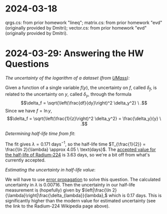 # 2024-03-18

qrgs.cs: from prior homework "lineq";
matrix.cs: from prior homework "evd" (originally provided by Dmitri);
vector.cs: from prior homework "evd" (originally provided by Dmitri).

# 2024-03-29: Answering the HW Questions

_The uncertainty of the logarithm of a dataset (from [UMass](https://openbooks.library.umass.edu/p132-lab-manual/chapter/uncertainty-for-natural-logarithms/)):_

Given a function of a single variable $f(y)$, the uncertainty on $f$, called $\delta_f$, is related to the uncertainty on $y$, called $\delta_y$, through the formula $$\delta_f = \sqrt{\left(\frac{df}{dy}\right)^2 \delta_y^2} \ .$$ Since we have $f = \ln y$, $$\delta_f = \sqrt{\left(\frac{1}{z}\right)^2 \delta_y^2} = \frac{\delta_y}{y} \ .$$

_Determining half-life time from fit_:

The fit gives $\lambda=0.171 \ \text{days}^{-1}$, so the half-life time $T_{\frac{1}{2}} = \frac{\ln 2}{\lambda} \approx 4.05 \ \text{days}$. The [accepted value for the half-life of Radium-224](https://en.wikipedia.org/wiki/Isotopes_of_radium) is 3.63 days, so we're a bit off from what's currently accepted.

_Estimating the uncertainty in half-life value_:

We will have to use [error propagation](https://en.wikipedia.org/wiki/Propagation_of_uncertainty) to solve this question. The calculated uncertainty in $\lambda$ is 0.00716. Then the uncertainty in our half-life measurement is (hopefully) given by $\left|\frac{\ln 2}{\lambda}\right|\frac{\delta_{lambda}}{lambda},$ which is 0.17 days. This is significantly higher than the modern value for estimated uncertainty (see the link to the Radium-224 Wikipedia page above).

